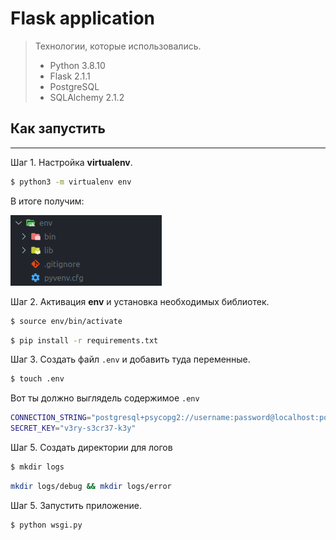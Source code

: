 # Flask application

> Технологии, которые использовались.
>  
> - Python 3.8.10
> - Flask 2.1.1
> - PostgreSQL
> - SQLAlchemy 2.1.2

## Как запустить

---

Шаг 1. Настройка **virtualenv**.

```bash
$ python3 -m virtualenv env
```

В итоге получим:

![env](./images/env.png)

Шаг 2. Активация **env** и установка необходимых библиотек.

```bash
$ source env/bin/activate
```

```bash
$ pip install -r requirements.txt
```

Шаг 3. Создать файл `.env` и добавить туда переменные.

```bash
$ touch .env
```

Вот ты должно выглядель содержимое `.env`

```bash
CONNECTION_STRING="postgresql+psycopg2://username:password@localhost:port/dbname"
SECRET_KEY="v3ry-s3cr37-k3y"
```

Шаг 5. Создать директории для логов

```bash
$ mkdir logs
```

```bash
mkdir logs/debug && mkdir logs/error
```

Шаг 5. Запустить приложение.

```bash
$ python wsgi.py
```
